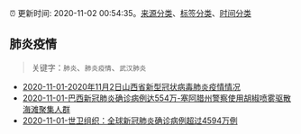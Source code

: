 :alarm_clock: 更新时间: 2020-11-02 00:54:35。[来源分类](../README.md)、[标签分类](../TAGS.md)、[时间分类](../TIMELINE.md)

## 肺炎疫情


> 关键字：`肺炎`、`肺炎疫情`、`武汉肺炎`



- [2020-11-01-2020年11月2日山西省新型冠状病毒肺炎疫情情况](http://wjw.shanxi.gov.cn/wjywl02/27260.hrh) 
- [2020-11-01-巴西新冠肺炎确诊病例达554万-塞阿腊州警察使用胡椒喷雾驱散海滩聚集人群](http://app.cctv.com/special/cportal/detail/arti/index.html?id=ArtiQdCLHJIJrgKBJtaC6b6S201102&isfromapp=1) 
- [2020-11-01-世卫组织：全球新冠肺炎确诊病例超过4594万例](http://app.cctv.com/special/cportal/detail/arti/index.html?id=ArtiLqkW3agtbcVz5fdSGM3H201102&isfromapp=1) 
